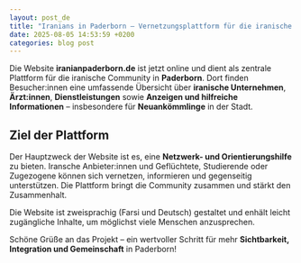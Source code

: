 ```yaml
---
layout: post_de
title: "Iranians in Paderborn – Vernetzungsplattform für die iranische Gemeinschaft"
date: 2025-08-05 14:53:59 +0200
categories: blog post
---
```


Die Website **iranianpaderborn.de** ist jetzt online und dient als zentrale Plattform für die iranische Community in **Paderborn**. Dort finden Besucher:innen eine umfassende Übersicht über **iranische Unternehmen**, **Ärzt:innen**, **Dienstleistungen** sowie **Anzeigen und hilfreiche Informationen** – insbesondere für **Neuankömmlinge** in der Stadt.

##  Ziel der Plattform

Der Hauptzweck der Website ist es, eine **Netzwerk- und Orientierungshilfe** zu bieten. Iransche Anbieter:innen und Geflüchtete, Studierende oder Zugezogene können sich vernetzen, informieren und gegenseitig unterstützen. Die Plattform bringt die Community zusammen und stärkt den Zusammenhalt.

Die Website ist zweisprachig (Farsi und Deutsch) gestaltet und enhält leicht zugängliche Inhalte, um möglichst viele Menschen anzusprechen.

Schöne Grüße an das Projekt – ein wertvoller Schritt für mehr **Sichtbarkeit, Integration und Gemeinschaft** in Paderborn!

